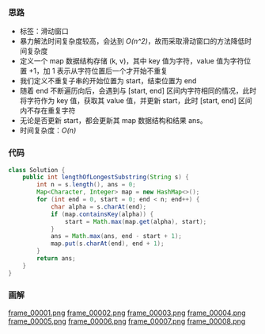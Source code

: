 ### 思路

- 标签：滑动窗口
- 暴力解法时间复杂度较高，会达到 *O(n^2)*，故而采取滑动窗口的方法降低时间复杂度
- 定义一个 map 数据结构存储 (k, v)，其中 key 值为字符，value 值为字符位置 +1，加 1 表示从字符位置后一个才开始不重复
- 我们定义不重复子串的开始位置为 start，结束位置为 end
- 随着 end 不断遍历向后，会遇到与 [start, end] 区间内字符相同的情况，此时将字符作为 key 值，获取其 value 值，并更新 start，此时 [start, end] 区间内不存在重复字符
- 无论是否更新 start，都会更新其 map 数据结构和结果 ans。
- 时间复杂度：*O(n)*

### 代码

```Java []
class Solution {
    public int lengthOfLongestSubstring(String s) {
        int n = s.length(), ans = 0;
        Map<Character, Integer> map = new HashMap<>();
        for (int end = 0, start = 0; end < n; end++) {
            char alpha = s.charAt(end);
            if (map.containsKey(alpha)) {
                start = Math.max(map.get(alpha), start);
            }
            ans = Math.max(ans, end - start + 1);
            map.put(s.charAt(end), end + 1);
        }
        return ans;
    }
}
```

### 画解

  [frame_00001.png](https://pic.leetcode-cn.com/2847c2d9fb9a6326fecfcf8831ed1450046f1e10967cde9d8681c42393d745ff-frame_00001.png)  [frame_00002.png](https://pic.leetcode-cn.com/159cc7509e4a5acbfaf5c59b4b5cb1674f1a31fb87cc41528ca6e6df6132b1dc-frame_00002.png)  [frame_00003.png](https://pic.leetcode-cn.com/a62a6d9c878b4c856db1467b4282b936ee677d02a3b47ac4c67dfb4269a158f6-frame_00003.png)  [frame_00004.png](https://pic.leetcode-cn.com/7b672e389b1659d3ff2ba77101cf49de120a21732dd7aed5a707d8b33d6b2fb6-frame_00004.png)  [frame_00005.png](https://pic.leetcode-cn.com/ff8f38005f548beb5bd45a2e5e327f71acf069c8ad6e9680caeee655af71533a-frame_00005.png)  [frame_00006.png](https://pic.leetcode-cn.com/2f054f105ebcbe7a1cf3cce1a4ab8c0d85cef70fe674bb90a1c83e92dc6b1274-frame_00006.png)  [frame_00007.png](https://pic.leetcode-cn.com/018b08f276a746262cf64fa1cf0748d815f3cabe9c29c61f4973b6e6dd44e2c8-frame_00007.png)  [frame_00008.png](https://pic.leetcode-cn.com/385c6b1623b2d686e42e11882be13e6e717975fd0399712113992a318d7ca1e5-frame_00008.png) 
